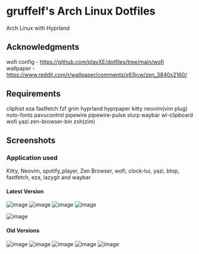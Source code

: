 # gruffelf's Arch Linux Dotfiles
Arch Linux with Hyprland

## Acknowledgments
wofi config - https://github.com/playXE/dotfiles/tree/main/wofi  
wallpaper - https://www.reddit.com/r/wallpaper/comments/x63jcw/zen_3840x2160/

## Requirements

cliphist
eza 
fastfetch
fzf
grim 
hyprland 
hyprpaper 
kitty 
neovim(vim plug)
noto-fonts
pavucontrol
pipewire
pipewire-pulse
slurp
waybar
wl-clipboard
wofi
yazi
zen-browser-bin
zsh(zim)

## Screenshots
### Application used
Kitty, Neovim, spotify_player, Zen Browser, wofi, clock-tui, yazi, btop, fastfetch, eza, lazygit and waybar

#### Latest Version
![image](https://github.com/user-attachments/assets/fb14dbe5-b42f-4427-bec5-512c3ed0243d)
![image](https://github.com/user-attachments/assets/126387c0-eaa0-4cc2-b24a-bac486ffdda8)
![image](https://github.com/user-attachments/assets/5b9b0569-1b43-4b16-837a-ace21c2a8549)
![image](https://github.com/user-attachments/assets/dbca4c2e-ef23-4132-ba51-5c79361f7984)

![image](https://github.com/user-attachments/assets/5c793cd5-2e68-43e4-8761-7a0585b10448)


#### Old Versions
![image](https://github.com/user-attachments/assets/7579d478-3a72-4b73-b4d8-29c3f78ab521)
![image](https://github.com/user-attachments/assets/44820dde-f5bd-4de7-afe5-9a209ea292e6)
![image](https://github.com/user-attachments/assets/5596b5bb-7816-40ad-bb1c-aea5624c7042)
![image](https://github.com/user-attachments/assets/4100dfa0-9704-4c58-9104-931550344e4a)
![image](https://github.com/user-attachments/assets/1ca8eec9-96af-46eb-85e4-db8821616106)
